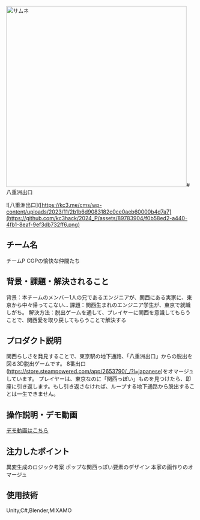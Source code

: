 <img width="480" alt="サムネ" src="https://github.com/kc3hack/2024_P/assets/89783904/3682d77f-2fcb-434f-b6af-f5bf498809a0"># 八重洲出口 
<!-- プロダクト名に変更してください -->

![八重洲出口]([https://kc3.me/cms/wp-content/uploads/2023/11/2b1b6d9083182c0ce0aeb60000b4d7a7](https://github.com/kc3hack/2024_P/assets/89783904/f0b58ed2-a440-4fb1-8eaf-9ef3db732ff6.png)
<!-- プロダクト名・イメージ画像を差し変えてください -->

## チーム名
チームP CGPの愉快な仲間たち
<!-- チームIDとチーム名を入力してください -->


## 背景・課題・解決されること
背景：本チームのメンバー1人の兄であるエンジニアが、関西にある実家に、東京から中々帰ってこない...
課題：関西生まれのエンジニア学生が、東京で就職しがち。
解決方法：脱出ゲームを通して、プレイヤーに関西を意識してもらうことで、関西愛を取り戻してもらうことで解決する
<!-- テーマ「関西をいい感じに」に対して、考案するプロダクトがどういった(Why)背景から思いついたのか、どのよう(What)な課題があり、どのよう(How)に解決するのかを入力してください -->


## プロダクト説明
関西らしさを発見することで、東京駅の地下通路、「八重洲出口」からの脱出を図る3D脱出ゲームです。
8番出口(https://store.steampowered.com/app/2653790/_/?l=japanese)をオマージュしています。
プレイヤーは、東京なのに「関西っぽい」ものを見つけたら、即座に引き返します。もし引き返さなければ、ループする地下通路から脱出することは一生できません。

<!-- 開発したプロダクトの説明を入力してください -->


## 操作説明・デモ動画
[デモ動画はこちら](https://www.youtube.com/watch?v=_FAA15ARmas)
<!-- 開発したプロダクトの操作説明について入力してください。また、操作説明デモ動画があれば、埋め込みやリンクを記載してください -->


## 注力したポイント

<!-- 開発したプロダクトの中で、特に注力して作成した箇所・ポイントについて入力してください -->
異変生成のロジック考案
ポップな関西っぽい要素のデザイン
本家の画作りのオマージュ


## 使用技術
Unity,C#,Blender,MIXAMO
<!-- 使用技術を入力してください -->


<!--
markdownの記法はこちらを参照してください！
https://docs.github.com/ja/get-started/writing-on-github/getting-started-with-writing-and-formatting-on-github/basic-writing-and-formatting-syntax
-->
